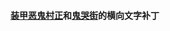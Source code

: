 #### [装甲恶鬼村正](https://github.com/HIllya51/MuramasaHorizontal/releases/download/release/zjegcz_h.zip)和[鬼哭街](https://github.com/HIllya51/MuramasaHorizontal/releases/download/release/kikokugai_h.zip)的横向文字补丁